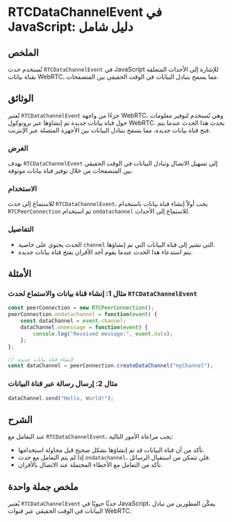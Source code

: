 <!--
Meta Description: # RTCDataChannelEvent في JavaScript: دليل شامل ## الملخص تُستخدم حدث `RTCDataChannelEvent` في JavaScript للإشارة إلى الأحداث المتعلقة بقناة بيانات Web...
Meta Keywords: قناة, rtcdatachannelevent, بيانات, البيانات, javascript
-->

# RTCDataChannelEvent في JavaScript: دليل شامل

## الملخص
تُستخدم حدث `RTCDataChannelEvent` في JavaScript للإشارة إلى الأحداث المتعلقة بقناة بيانات WebRTC، مما يسمح بتبادل البيانات في الوقت الحقيقي بين المتصفحات.

## الوثائق
تُعتبر `RTCDataChannelEvent` جزءًا من واجهة WebRTC، وهي تُستخدم لتوفير معلومات حول قناة بيانات جديدة تم إنشاؤها عبر بروتوكول WebRTC. يحدث هذا الحدث عندما يتم فتح قناة بيانات جديدة، مما يسمح بتبادل البيانات بين الأجهزة المتصلة عبر الإنترنت.

### الغرض
يهدف `RTCDataChannelEvent` إلى تسهيل الاتصال وتبادل البيانات في الوقت الحقيقي بين المتصفحات من خلال توفير قناة بيانات موثوقة.

### الاستخدام
للاستماع إلى حدث `RTCDataChannelEvent`، يجب أولاً إنشاء قناة بيانات باستخدام `RTCPeerConnection` ثم استخدام `ondatachannel` للاستماع إلى الأحداث.

### التفاصيل
- الحدث يحتوي على خاصية `channel` التي تشير إلى قناة البيانات التي تم إنشاؤها.
- يتم استدعاء هذا الحدث عندما يقوم أحد الأقران بفتح قناة بيانات جديدة.
  
## الأمثلة
### مثال 1: إنشاء قناة بيانات والاستماع لحدث `RTCDataChannelEvent`
```javascript
const peerConnection = new RTCPeerConnection();
peerConnection.ondatachannel = function(event) {
    const dataChannel = event.channel;
    dataChannel.onmessage = function(event) {
        console.log("Received message:", event.data);
    };
};

// لإنشاء قناة بيانات جديدة
const dataChannel = peerConnection.createDataChannel("myChannel");
```

### مثال 2: إرسال رسالة عبر قناة البيانات
```javascript
dataChannel.send("Hello, World!");
```

## الشرح
عند التعامل مع `RTCDataChannelEvent`، يجب مراعاة الأمور التالية:
- تأكد من أن قناة البيانات قد تم إنشاؤها بشكل صحيح قبل محاولة استخدامها.
- إذا لم يتم التعامل مع حدث `ondatachannel`، فلن تتمكن من استقبال الرسائل.
- تأكد من التعامل مع الأخطاء المحتملة عند الاتصال بالأقران.

## ملخص جملة واحدة
يُعتبر `RTCDataChannelEvent` حدثًا حيويًا في JavaScript، يمكّن المطورين من تبادل البيانات في الوقت الحقيقي عبر قنوات WebRTC.